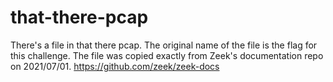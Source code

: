 that-there-pcap
===============

There's a file in that there pcap.
The original name of the file is the flag for this challenge.
The file was copied exactly from Zeek's documentation repo on 2021/07/01.
https://github.com/zeek/zeek-docs
